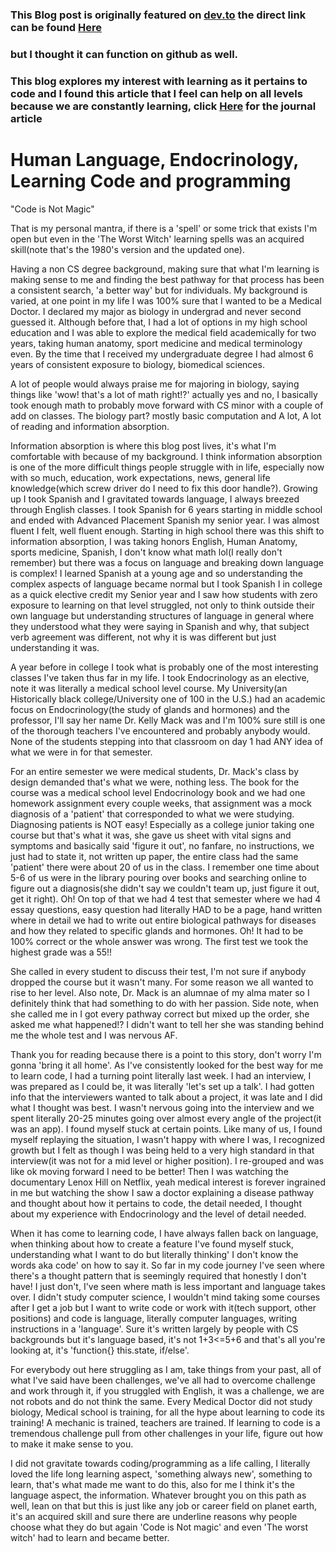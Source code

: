 ### This Blog post is originally featured on [dev.to](dev.to) the direct link can be found [Here](https://dev.to/deethompson/human-language-endocrinology-learning-code-and-programming-4fj7) 
### but I thought it can function on github as well.

### This blog explores my interest with learning as it pertains to code and I found this article that I feel can help on all levels because we are constantly learning, click [Here](https://journals.plos.org/ploscompbiol/article?id=10.1371/journal.pcbi.1006023) for the journal article

# Human Language, Endocrinology, Learning Code and programming

"Code is Not Magic"

That is my personal mantra, if there is a 'spell' or some trick that exists I'm open but even in the 'The Worst Witch' learning spells was an acquired skill(note that's the 1980's version and the updated one).

Having a non CS degree background, making sure that what I'm learning is making sense to me and finding the best pathway for that process has been a consistent search, 'a better way' but for individuals. My background is varied, at one point in my life I was 100% sure that I wanted to be a Medical Doctor. I declared my major as biology in undergrad and never second guessed it. Although before that, I had a lot of options in my high school education and I was able to explore the medical field academically for two years, taking human anatomy, sport medicine and medical terminology even. By the time that I received my undergraduate degree I had almost 6 years of consistent exposure to biology, biomedical sciences.

A lot of people would always praise me for majoring in biology, saying things like 'wow! that's a lot of math right!?' actually yes and no, I basically took enough math to probably move forward with CS minor with a couple of add on classes. The biology part? mostly basic computation and A lot, A lot of reading and information absorption.

Information absorption is where this blog post lives, it's what I'm comfortable with because of my background. I think information absorption is one of the more difficult things people struggle with in life, especially now with so much, education, work expectations, news, general life knowledge(which screw driver do I need to fix this door handle?). Growing up I took Spanish and I gravitated towards language, I always breezed through English classes. I took Spanish for 6 years starting in middle school and ended with Advanced Placement Spanish my senior year. I was almost fluent I felt, well fluent enough. Starting in high school there was this shift to information absorption, I was taking honors English, Human Anatomy, sports medicine, Spanish, I don't know what math lol(I really don't remember) but there was a focus on language and breaking down language is complex! I learned Spanish at a young age and so understanding the complex aspects of language became normal but I took Spanish I in college as a quick elective credit my Senior year and I saw how students with zero exposure to learning on that level struggled, not only to think outside their own language but understanding structures of language in general where they understood what they were saying in Spanish and why, that subject verb agreement was different, not why it is was different but just understanding it was.

A year before in college I took what is probably one of the most interesting classes I've taken thus far in my life. I took Endocrinology as an elective, note it was literally a medical school level course. My University(an Historically black college/University one of 100 in the U.S.) had an academic focus on Endocrinology(the study of glands and hormones) and the professor, I'll say her name Dr. Kelly Mack was and I'm 100% sure still is one of the thorough teachers I've encountered and probably anybody would. None of the students stepping into that classroom on day 1 had ANY idea of what we were in for that semester.

For an entire semester we were medical students, Dr. Mack's class by design demanded that's what we were, nothing less. The book for the course was a medical school level Endocrinology book and we had one homework assignment every couple weeks, that assignment was a mock diagnosis of a 'patient' that corresponded to what we were studying. Diagnosing patients is NOT easy! Especially as a college junior taking one course but that's what it was, she gave us sheet with vital signs and symptoms and basically said 'figure it out', no fanfare, no instructions, we just had to state it, not written up paper, the entire class had the same 'patient' there were about 20 of us in the class. I remember one time about 5-6 of us were in the library pouring over books and searching online to figure out a diagnosis(she didn't say we couldn't team up, just figure it out, get it right). Oh! On top of that we had 4 test that semester where we had 4 essay questions, easy question had literally HAD to be a page, hand written where in detail we had to write out entire biological pathways for diseases and how they related to specific glands and hormones. Oh! It had to be 100% correct or the whole answer was wrong. The first test we took the highest grade was a 55!!

She called in every student to discuss their test, I'm not sure if anybody dropped the course but it wasn't many. For some reason we all wanted to rise to her level. Also note, Dr. Mack is an alumnae of my alma mater so I definitely think that had something to do with her passion. Side note, when she called me in I got every pathway correct but mixed up the order, she asked me what happened!? I didn't want to tell her she was standing behind me the whole test and I was nervous AF.

Thank you for reading because there is a point to this story, don't worry I'm gonna 'bring it all home'. As I've consistently looked for the best way for me to learn code, I had a turning point literally last week. I had an interview, I was prepared as I could be, it was literally 'let's set up a talk'. I had gotten info that the interviewers wanted to talk about a project, it was late and I did what I thought was best. I wasn't nervous going into the interview and we spent literally 20-25 minutes going over almost every angle of the project(it was an app). I found myself stuck at certain points. Like many of us, I found myself replaying the situation, I wasn't happy with where I was, I recognized growth but I felt as though I was being held to a very high standard in that interview(it was not for a mid level or higher position). I re-grouped and was like ok moving forward I need to be better! Then I was watching the documentary Lenox Hill on Netflix, yeah medical interest is forever ingrained in me but watching the show I saw a doctor explaining a disease pathway and thought about how it pertains to code, the detail needed, I thought about my experience with Endocrinology and the level of detail needed.

When it has come to learning code, I have always fallen back on language, when thinking about how to create a feature I've found myself stuck, understanding what I want to do but literally thinking' I don't know the words aka code' on how to say it. So far in my code journey I've seen where there's a thought pattern that is seemingly required that honestly I don't have! I just don't, I've seen where math is less important and language takes over. I didn't study computer science, I wouldn't mind taking some courses after I get a job but I want to write code or work with it(tech support, other positions) and code is language, literally computer languages, writing instructions in a 'language'. Sure it's written largely by people with CS backgrounds but it's language based, it's not 1+3<=5+6 and that's all you're looking at, it's 'function{} this.state, if/else'.

For everybody out here struggling as I am, take things from your past, all of what I've said have been challenges, we've all had to overcome challenge and work through it, if you struggled with English, it was a challenge, we are not robots and do not think the same. Every Medical Doctor did not study biology, Medical school is training, for all the hype about learning to code its training! A mechanic is trained, teachers are trained. If learning to code is a tremendous challenge pull from other challenges in your life, figure out how to make it make sense to you.

I did not gravitate towards coding/programming as a life calling, I literally loved the life long learning aspect, 'something always new', something to learn, that's what made me want to do this, also for me I think it's the language aspect, the information. Whatever brought you on this path as well, lean on that but this is just like any job or career field on planet earth, it's an acquired skill and sure there are underline reasons why people choose what they do but again 'Code is Not magic' and even 'The worst witch' had to learn and became better.
